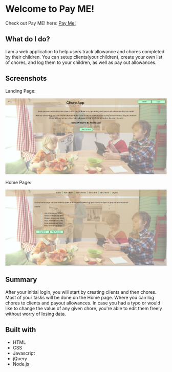 # Welcome to Pay ME!

Check out Pay ME! here: [Pay Me!](https://protected-eyrie-51452.herokuapp.com)

## What do I do?

I am a web application to help users track allowance and chores completed by their children.  You can setup clients(your children), create your own list of chores, and log them to your children, as well as pay out allowances.

## Screenshots

Landing Page:

![landing page](https://github.com/Qorvinus/chore-app/blob/master/public/images/landing.PNG)

Home Page:

![home page](https://github.com/Qorvinus/chore-app/blob/master/public/images/home.PNG)

## Summary

After your initial login, you will start by creating clients and then chores.  Most of your tasks will be done on the Home page.  Where you can log chores to clients and payout allowances.  In case you had a typo or would like to change the value of any given chore, you're able to edit them freely without worry of losing data.

## Built with

* HTML
* CSS
* Javascript
* jQuery
* Node.js
